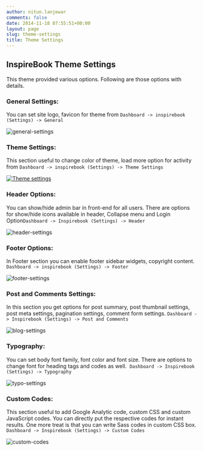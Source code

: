 ```yaml
---
author: nitun.lanjewar
comments: false
date: 2014-11-18 07:55:51+00:00
layout: page
slug: theme-settings
title: Theme Settings
---
```


## InspireBook Theme Settings


This theme provided various options. Following are those options with details.


### General Settings:


You can set site logo, favicon for theme from `Dashboard -> inspirebook (Settings) -> General`

![general-settings](http://docs.rtcamp.com/wp-content/uploads/2014/11/Selection_056.png)




###  Theme Settings:



This section useful to change color of theme, load more option for activity from `Dashboard -> inspirebook (Settings) -> Theme Settings`

[![Theme settings](http://docs.rtcamp.com/wp-content/uploads/2014/11/Selection_058-1024x382.png)](http://docs.rtcamp.com/wp-content/uploads/2014/11/Selection_058.png)




### Header Options:


You can show/hide admin bar in front-end for all users. There are options for show/hide icons available in header, Collapse menu and Login Option`Dashboard -> Inspirebook (Settings) -> Header`

![header-settings](http://docs.rtcamp.com/wp-content/uploads/2014/11/Selection_057.png)




### Footer Options:


In Footer section you can enable footer sidebar widgets, copyright content. `Dashboard -> inspirebook (Settings) -> Footer`

![footer-settings](http://docs.rtcamp.com/wp-content/uploads/2014/11/Selection_059.png)




### Post and Comments Settings:


In this section you get options for post summary, post thumbnail settings, post meta settings, pagination settings, comment form settings. `Dashboard -> Inspirebook (Settings) -> Post and Comments`

![blog-settings](http://docs.rtcamp.com/wp-content/uploads/2014/11/Selection_060.png)




### Typography:


You can set body font family, font color and font size. There are options to change font for heading tags and codes as well.  `Dashboard -> Inspirebook (Settings) -> Typography`

![typo-settings](http://docs.rtcamp.com/wp-content/uploads/2014/11/Selection_061.png)




### Custom Codes:


This section useful to add Google Analytic code, custom CSS and custom JavaScript codes. You can directly put the respective codes for instant results. One more treat is that you can write Sass codes in custom CSS box. `Dashboard -> Inspirebook (Settings) -> Custom Codes`

![custom-codes](http://docs.rtcamp.com/wp-content/uploads/2014/11/Selection_062.png)
